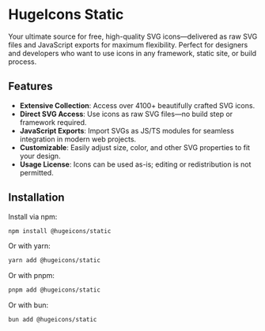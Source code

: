 # HugeIcons Static

Your ultimate source for free, high-quality SVG icons—delivered as raw SVG files and JavaScript exports for maximum flexibility. Perfect for designers and developers who want to use icons in any framework, static site, or build process.

## Features

- **Extensive Collection**: Access over 4100+ beautifully crafted SVG icons.
- **Direct SVG Access**: Use icons as raw SVG files—no build step or framework required.
- **JavaScript Exports**: Import SVGs as JS/TS modules for seamless integration in modern web projects.
- **Customizable**: Easily adjust size, color, and other SVG properties to fit your design.
- **Usage License**: Icons can be used as-is; editing or redistribution is not permitted.

## Installation

Install via npm:

```bash
npm install @hugeicons/static
```

Or with yarn:

```bash
yarn add @hugeicons/static
```

Or with pnpm:

```bash
pnpm add @hugeicons/static
```

Or with bun:

```bash
bun add @hugeicons/static
```

